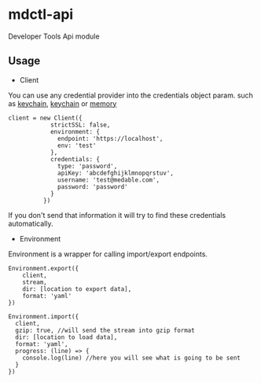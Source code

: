 # mdctl-api

Developer Tools Api module

## Usage

- Client

You can use any credential provider into the credentials object param.
such as [keychain](../mdctl-credentials-provider-keychain), [keychain](../mdctl-credentials-provider-puchdb) or
[memory](../mdctl-core/credentials/memory_provider) 
```
client = new Client({
            strictSSL: false,
            environment: {
              endpoint: 'https://localhost',
              env: 'test'
            },
            credentials: {
              type: 'password',
              apiKey: 'abcdefghijklmnopqrstuv',
              username: 'test@medable.com',
              password: 'password'
            }
          })
```
If you don't send that information it will try to find these credentials automatically.

- Environment

Environment is a wrapper for calling import/export endpoints.

```
Environment.export({
    client,
    stream,
    dir: [location to export data],
    format: 'yaml'
})
```

```
Environment.import({
  client,
  gzip: true, //will send the stream into gzip format
  dir: [location to load data],
  format: 'yaml',
  progress: (line) => {
    console.log(line) //here you will see what is going to be sent
  }
})
```
